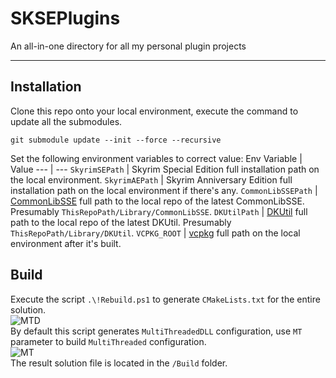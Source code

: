 # SKSEPlugins
An all-in-one directory for all my personal plugin projects

---
## Installation
Clone this repo onto your local environment, execute the command to update all the submodules.
```
git submodule update --init --force --recursive
```  
Set the following environment variables to correct value:
Env Variable | Value
--- | ---
`SkyrimSEPath` | Skyrim Special Edition full installation path on the local environment.
`SkyrimAEPath` | Skyrim Anniversary Edition full installation path on the local environment if there's any.
`CommonLibSSEPath` | [CommonLibSSE](https://github.com/Ryan-rsm-McKenzie/CommonLibSSE) full path to the local repo of the latest CommonLibSSE. Presumably `ThisRepoPath/Library/CommonLibSSE`.
`DKUtilPath` | [DKUtil](https://github.com/gottyduke/DKUtil) full path to the local repo of the latest DKUtil. Presumably `ThisRepoPath/Library/DKUtil`.
`VCPKG_ROOT` | [vcpkg](https://github.com/microsoft/vcpkg) full path on the local environment after it's built.

## Build
Execute the script `.\!Rebuild.ps1` to generate `CMakeLists.txt` for the entire solution.  
![MTD](https://github.com/gottyduke/PluginTutorialCN/blob/1579c5fa222e57bedce355835016fcd3405b4a91/images/MTD.png)  
By default this script generates `MultiThreadedDLL` configuration, use `MT` parameter to build `MultiThreaded` configuration.  
![MT](https://github.com/gottyduke/PluginTutorialCN/blob/1579c5fa222e57bedce355835016fcd3405b4a91/images/MT.png)   
The result solution file is located in the `/Build` folder.
